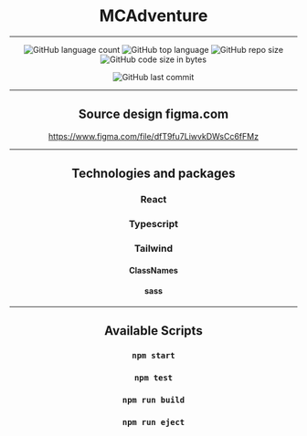 <div style="text-align: center" >

<h1> MCAdventure </h1>


---

![GitHub language count](https://img.shields.io/github/languages/count/Sergey-Maxim0v/MCAdventure)
![GitHub top language](https://img.shields.io/github/languages/top/Sergey-Maxim0v/MCAdventure)
![GitHub repo size](https://img.shields.io/github/repo-size/Sergey-Maxim0v/MCAdventure)
![GitHub code size in bytes](https://img.shields.io/github/languages/code-size/Sergey-Maxim0v/MCAdventure)

![GitHub last commit](https://img.shields.io/github/last-commit/Sergey-Maxim0v/MCAdventure)

---
##  Source  design figma.com
https://www.figma.com/file/dfT9fu7LiwvkDWsCc6fFMz

---
## Technologies and packages

### React
### Typescript
### Tailwind

#### ClassNames
#### sass

---
## Available Scripts

### `npm start`
### `npm test`
### `npm run build`
### `npm run eject`

</div>
